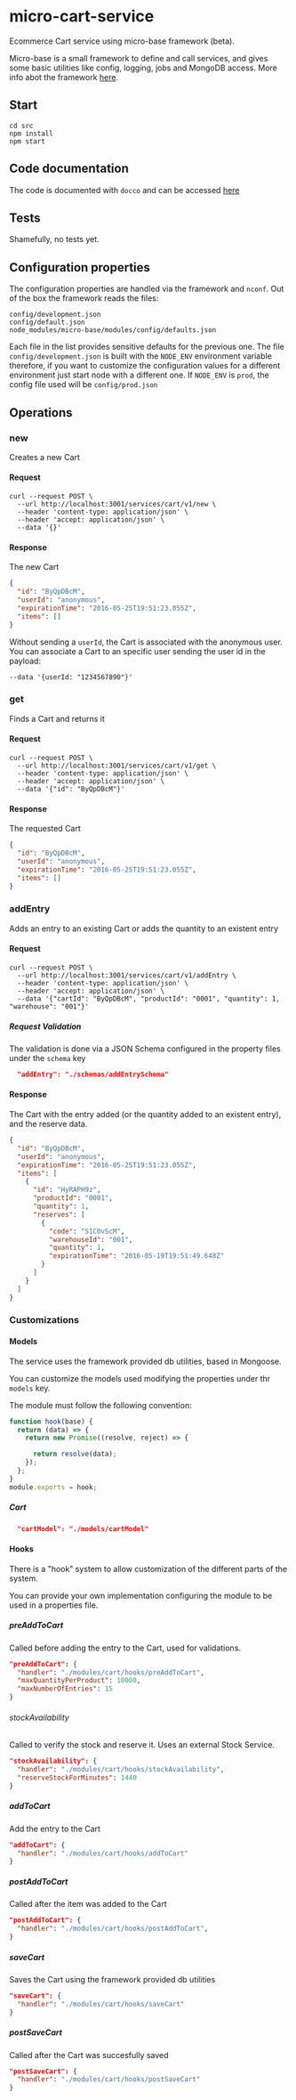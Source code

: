 # micro-cart-service

Ecommerce Cart service using micro-base framework (beta).

Micro-base is a small framework to define and call services, and gives some basic utilities like config, logging, jobs and MongoDB access.
More info abot the framework [here](https://www.npmjs.com/package/micro-base).

## Start

```
cd src
npm install
npm start
```

## Code documentation

The code is documented with `docco` and can be accessed [here](https://rawgit.com/ncornag/micro-cart-service/develop/docs/index.js.html)

## Tests

Shamefully, no tests yet.

## Configuration properties

The configuration properties are handled via the framework and `nconf`. Out of the box the framework reads the files:

```
config/development.json
config/default.json
node_modules/micro-base/modules/config/defaults.json
```

Each file in the list provides sensitive defaults for the previous one.
The file `config/development.json` is built with the `NODE_ENV` environment variable therefore, if you want to customize the configuration values for a different environment just start node with a different one.
If `NODE_ENV` is `prod`, the config file used will be `config/prod.json`

## Operations

### new

Creates a new Cart

#### Request

```shell
curl --request POST \
  --url http://localhost:3001/services/cart/v1/new \
  --header 'content-type: application/json' \
  --header 'accept: application/json' \
  --data '{}'
```

#### Response

The new Cart

```json
{
  "id": "ByQpDBcM",
  "userId": "anonymous",
  "expirationTime": "2016-05-25T19:51:23.055Z",
  "items": []
}
```

Without sending a `userId`, the Cart is associated with the anonymous user.
You can associate a Cart to an specific user sending the user id in the payload:

```shell
--data '{userId: "1234567890"}'
```

### get

Finds a Cart and returns it

#### Request

```shell
curl --request POST \
  --url http://localhost:3001/services/cart/v1/get \
  --header 'content-type: application/json' \
  --header 'accept: application/json' \
  --data '{"id": "ByQpDBcM"}'
```

#### Response

The requested Cart

```json
{
  "id": "ByQpDBcM",
  "userId": "anonymous",
  "expirationTime": "2016-05-25T19:51:23.055Z",
  "items": []
}
```

### addEntry

Adds an entry to an existing Cart or adds the quantity to an existent entry

#### Request

```shell
curl --request POST \
  --url http://localhost:3001/services/cart/v1/addEntry \
  --header 'content-type: application/json' \
  --header 'accept: application/json' \
  --data '{"cartId": "ByQpDBcM", "productId": "0001", "quantity": 1, "warehouse": "001"}'
```

##### Request Validation

The validation is done via a JSON Schema configured in the property files under the `schema` key

```json
  "addEntry": "./schemas/addEntrySchema"
```

#### Response

The Cart with the entry added (or the quantity added to an existent entry), and the reserve data.

```json
{
  "id": "ByQpDBcM",
  "userId": "anonymous",
  "expirationTime": "2016-05-25T19:51:23.055Z",
  "items": [
    {
      "id": "HyRAPH9z",
      "productId": "0001",
      "quantity": 1,
      "reserves": [
        {
          "code": "S1C0vScM",
          "warehouseId": "001",
          "quantity": 1,
          "expirationTime": "2016-05-19T19:51:49.648Z"
        }
      ]
    }
  ]
}
```

### Customizations

#### Models

The service uses the framework provided db utilities, based in Mongoose.

You can customize the models used modifying the properties under thr `models` key.

The module must follow the following convention:

```javascript
function hook(base) {
  return (data) => {
    return new Promise((resolve, reject) => {

      return resolve(data);
    });
  };
}
module.exports = hook;
```

##### Cart

```json
  "cartModel": "./models/cartModel"
```

#### Hooks

There is a "hook" system to allow customization of the different parts of the system.

You can provide your own implementation configuring the module to be used in a properties file.

##### preAddToCart

Called before adding the entry to the Cart, used for validations.

```json
"preAddToCart": {
  "handler": "./modules/cart/hooks/preAddToCart",
  "maxQuantityPerProduct": 10000,
  "maxNumberOfEntries": 15
}
```

###### stockAvailability

Called to verify the stock and reserve it. Uses an external Stock Service.

```json
"stockAvailability": {
  "handler": "./modules/cart/hooks/stockAvailability",
  "reserveStockForMinutes": 1440
}
```

##### addToCart

Add the entry to the Cart

```json
"addToCart": {
  "handler": "./modules/cart/hooks/addToCart"
}
```

##### postAddToCart

Called after the item was added to the Cart

```json
"postAddToCart": {
  "handler": "./modules/cart/hooks/postAddToCart",
}
```

##### saveCart

Saves the Cart using the framework provided db utilities

```json
"saveCart": {
  "handler": "./modules/cart/hooks/saveCart"
}
```

##### postSaveCart

Called after the Cart was succesfully saved

```json
"postSaveCart": {
  "handler": "./modules/cart/hooks/postSaveCart"
}
```
